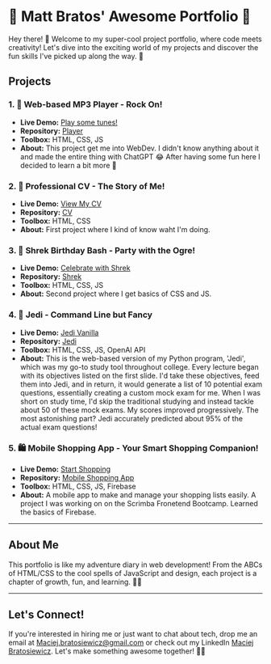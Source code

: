 # 🚀 Matt Bratos' Awesome Portfolio 🌟

Hey there! 👋 Welcome to my super-cool project portfolio, where code meets creativity! Let's dive into the exciting world of my projects and discover the fun skills I've picked up along the way. 🌈

## Projects
### 1. 🎵 Web-based MP3 Player - Rock On!
- **Live Demo:** [Play some tunes!](https://mattbratos.github.io/portfolio/player/)
- **Repository:** [Player](https://github.com/mattbratos/portfolio/tree/main/player)
- **Toolbox:** HTML, CSS, JS
- **About:** This project get me into WebDev. I didn't know anything about it and made the entire thing with ChatGPT 😂 After having some fun here I decided to learn a bit more 🚀

### 2. 💼 Professional CV - The Story of Me!
- **Live Demo:** [View My CV](https://mattbratos.github.io/portfolio/cv/)
- **Repository:** [CV](https://github.com/mattbratos/portfolio/tree/main/cv)
- **Toolbox:** HTML, CSS
- **About:** First project where I kind of know waht I'm doing.


### 3. 🎉 Shrek Birthday Bash - Party with the Ogre!
- **Live Demo:** [Celebrate with Shrek](https://mattbratos.github.io/portfolio/shrek/)
- **Repository:** [Shrek](https://github.com/mattbratos/portfolio/tree/main/shrek)
- **Toolbox:** HTML, CSS, JS
- **About:** Second project where I get basics of CSS and JS. 

### 4. 🌌 Jedi - Command Line but Fancy
- **Live Demo:** [Jedi Vanilla](https://mattbratos.github.io/portfolio/jedi/jedi_vanila/)
- **Repository:** [Jedi](https://github.com/mattbratos/portfolio/tree/main/jedi)
- **Toolbox:** HTML, CSS, JS, OpenAI API
- **About:** This is the web-based version of my Python program, 'Jedi', which was my go-to study tool throughout college. Every lecture began with its objectives listed on the first slide. I'd take these objectives, feed them into Jedi, and in return, it would generate a list of 10 potential exam questions, essentially creating a custom mock exam for me. When I was short on study time, I'd skip the traditional studying and instead tackle about 50 of these mock exams. My scores improved progressively. The most astonishing part? Jedi accurately predicted about 95% of the actual exam questions!


### 5. 🛍️ Mobile Shopping App - Your Smart Shopping Companion!
- **Live Demo:** [Start Shopping](https://mattbratos.github.io/portfolio/mobile-shopping-app/)
- **Repository:** [Mobile Shopping App](https://github.com/mattbratos/portfolio/tree/main/mobile-shopping-app)
- **Toolbox:** HTML, CSS, JS, Firebase
- **About:** A mobile app to make and manage your shopping lists easily. A project I was working on on the Scrimba Fronetend Bootcamp. Learned the basics of Firebase.



---


## About Me
This portfolio is like my adventure diary in web development! From the ABCs of HTML/CSS to the cool spells of JavaScript and design, each project is a chapter of growth, fun, and learning. 🌱🎉

---

## Let's Connect!
If you're interested in hiring me or just want to chat about tech, drop me an email at [Maciej.bratosiewicz@gmail.com](mailto:Maciej.bratosiewicz@gmail.com) or check out my LinkedIn [Maciej Bratosiewicz](https://www.linkedin.com/in/maciej-bratosiewicz/). Let's make something awesome together! 🚀🤝
